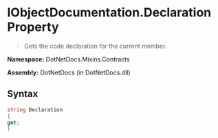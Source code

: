 # IObjectDocumentation.Declaration Property
> Gets the code declaration for the current member.

**Namespace:** DotNetDocs.Mixins.Contracts

**Assembly:** DotNetDocs (in DotNetDocs.dll)
## Syntax
```csharp
string Declaration
{
get;
}
```
